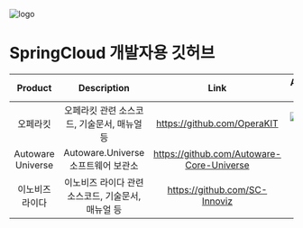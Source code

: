 ![logo]((https://github.com/vin-cloud/SpringCloud/blob/main/images/logo4.png) "SpringCloud Inc.")

# SpringCloud 개발자용 깃허브 

|    **Product**    |                               **Description**                              |                  **Link**                 |       **Additional Link**               |
|:-----------------:|:--------------------------------------------------------------------------:|:-----------------------------------------:|-----------------------------------:|
| 오페라킷          | 오페라킷 관련 소스코드, 기술문서, 매뉴얼 등                                    | https://github.com/OperaKIT               |[![OperaKit]([/images/opkit.png](https://github.com/vin-cloud/SpringCloud/blob/main/images/opkit.png))](https://youtu.be/hBkETfOOvOo "OperaKit Demo")|
| Autoware Universe | Autoware.Universe      소프트웨어 보관소   | https://github.com/Autoware-Core-Universe |   |
| 이노비즈 라이다          | 이노비즈 라이다 관련 소스코드, 기술문서, 매뉴얼 등              | https://github.com/SC-Innoviz             |[![Innoviz]([/images/inn.png](https://github.com/vin-cloud/SpringCloud/blob/main/images/inn.png))](https://youtu.be/v-QsUv-5jME "Innoviz Demo")   |


